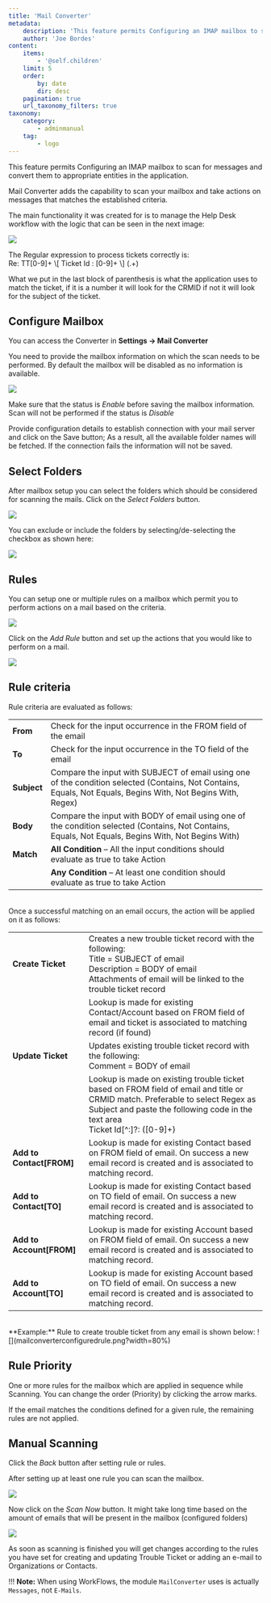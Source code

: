 ```yaml
---
title: 'Mail Converter'
metadata:
    description: 'This feature permits Configuring an IMAP mailbox to scan for messages and convert them to appropriate entities in the application.'
    author: 'Joe Bordes'
content:
    items:
        - '@self.children'
    limit: 5
    order:
        by: date
        dir: desc
    pagination: true
    url_taxonomy_filters: true
taxonomy:
    category:
        - adminmanual
    tag:
        - logo
---
```


This feature permits Configuring an IMAP mailbox to scan for messages and convert them to appropriate entities in the application.

Mail Converter adds the capability to scan your mailbox and take actions on messages that matches the established criteria.

The main functionality it was created for is to manage the Help Desk workflow with the logic that can be seen in the next image:

![](mailscanner-create-update-ticket-flow_166.jpg?width=100%)

<div class="notices red">
The Regular expression to process tickets correctly is:
<div class="notices blue">
Re: TT[0-9]+ \[ Ticket Id : [0-9]+ \] (.+)
</div>

What we put in the last block of parenthesis is what the application uses to match the ticket, if it is a number it will look for the CRMID if not it will look for the subject of the ticket. 
</div>

## Configure Mailbox

You can access the Converter in **Settings → Mail Converter**

You need to provide the mailbox information on which the scan needs to be performed. By default the mailbox will be disabled as no information is available.

![](mailconverterconfigurations.png?width=80%)

<div class="notices blue">
Make sure that the status is <i>Enable</i> before saving the mailbox information. Scan will not be performed if the status is <i>Disable</i> </div>

Provide configuration details to establish connection with your mail server and click on the Save button; As a result, all the available folder names will be fetched. If the connection fails the information will not be saved.

## Select Folders
After mailbox setup you can select the folders which should be considered for scanning the mails. Click on the <i>Select Folders</i> button.

![](mailconverterselectfolder.png?width=80%)

You can exclude or include the folders by selecting/de-selecting the checkbox as shown here:

![](mailboxfolder.png?width=80%)

## Rules

You can setup one or multiple rules on a mailbox which permit you to perform actions on a mail based on the criteria.

![](setuprulebutton.png?width=80%)

Click on the *Add Rule* button and set up the actions that you would like to perform on a mail.

![](configurerule.png?width=80%)

## Rule criteria

Rule criteria are evaluated as follows:

<table class="table table-striped">
<tbody>
<tr>
<td><strong>From</strong></td>
<td>Check for the input occurrence in the FROM field of the email</th>
</tr>
<tr>
<td><strong>To</strong></td>
<td>Check for the input occurrence in the TO field of the email
</td>
</tr>
<tr>
<td><strong>Subject</strong></td>
<td>Compare the input with SUBJECT of email using one of the condition selected (Contains, Not Contains, Equals, Not Equals, Begins With, Not Begins With, Regex)</td>
</tr>
<tr>
<td><strong>Body</strong></td>
<td>Compare the input with BODY of email using one of the condition selected (Contains, Not Contains, Equals, Not Equals, Begins With, Not Begins With)</td>
</tr>
<tr>
<td><strong>Match</strong></td>
<td><strong>All Condition</strong> – All the input conditions should evaluate as true to take Action</td>
</tr>
<tr>
<td></td>
<td><strong>Any Condition</strong> – At least one condition should evaluate as true to take Action</td>
</tr>
</tbody>
</table>
<br>
Once a successful matching on an email occurs, the action will be applied on it as follows:
<br>
<table class="table table-striped">
<tbody>
<tr>
<td><strong>Create Ticket</strong></td>
<td>Creates a new trouble ticket record with the following:<br>
Title = SUBJECT of email<br>
Description = BODY of email<br>
Attachments of email will be linked to the trouble ticket record</th>
</tr>
<tr>
<td></td>
<td>Lookup is made for existing Contact/Account based on FROM field of email and ticket is associated to matching record (if found)
</td>
</tr>
<tr>
<td><strong>Update Ticket</strong></td>
<td>Updates existing trouble ticket record with the following:<br>
Comment = BODY of email</td>
</tr>
<tr>
<td></td>
<td>Lookup is made on existing trouble ticket based on FROM field of email and title or CRMID match. Preferable to select Regex as Subject and paste the following code in the text area
<div class="notices blue">
Ticket Id[^:]?: ([0-9]+) </div></td>
</tr>
<tr>
<td><strong>Add to Contact[FROM]</strong></td>
<td>Lookup is made for existing Contact based on FROM field of email. On success a new email record is created and is associated to matching record.</td>
</tr>
<tr>
<td><strong>Add to Contact[TO]</strong></td>
<td> Lookup is made for existing Contact based on TO field of email. On success a new email record is created and is associated to matching record.</td>
</tr>
<tr>
<td><strong>Add to Account[FROM]</strong></td>
<td>Lookup is made for existing Account based on FROM field of email. On success a new email record is created and is associated to matching record.</td>
</tr>
<tr>
<td><strong>Add to Account[TO]</strong></td>
<td>Lookup is made for existing Account based on TO field of email. On success a new email record is created and is associated to matching record.</td>
</tr>
</tbody>
</table>
<br>
**Example:** Rule to create trouble ticket from any email is shown below:
![](mailconverterconfiguredrule.png?width=80%)

## Rule Priority
One or more rules for the mailbox which are applied in sequence while Scanning. You can change the order (Priority) by clicking the arrow marks.

<div class="notices blue">
If the email matches the conditions defined for a given rule, the remaining rules are not applied.
</div>

## Manual Scanning
Click the *Back* button after setting rule or rules.

After setting up at least one rule you can scan the mailbox.

![](mailconverterbackbutton.png?width=80%)

Now click on the *Scan Now* button. It might take long time based on the amount of emails that will be present in the mailbox (configured folders)

![](scannowbutton.png?width=80%)

As soon as scanning is finished you will get changes according to the rules you have set for creating and updating Trouble Ticket or adding an e-mail to Organizations or Contacts.

!!! **Note:** When using WorkFlows, the module `MailConverter` uses is actually `Messages`, not `E-Mails`.